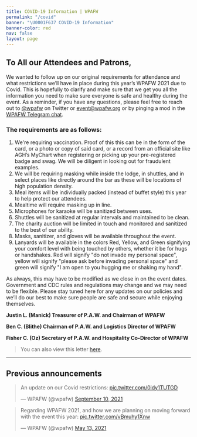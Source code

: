 ```yaml
---
title: COVID-19 Information | WPAFW
permalink: "/covid"
banner: "\U0001F637 COVID-19 Information"
banner-color: red
nav: false
layout: page
---
```


## To All our Attendees and Patrons,

We wanted to follow up on our original requirements for attendance and what restrictions we’ll have in place during this year’s WPAFW 2021 due to Covid.  This is hopefully to clarify and make sure that we get you all the information you need to make sure everyone is  safe and healthy during the event.  As a reminder, if you have any questions, please feel free to reach out to [@wpafw](https://twitter.com/wpafw) on Twitter or [event@wpafw.org](mailto:event@wpafw.org) or by pinging a mod in the [WPAFW Telegram chat](https://t.me/wpafw).


### The requirements are as follows:

1. We're requiring  vaccination.  Proof of this this can be in the form of the card, or a photo or copy of said card, or a record from an official site like AGH’s MyChart when registering or picking up your pre-registered badge and swag.  We will be diligent in looking out for fraudulent examples.
2. We will be requiring masking while inside the lodge, in shuttles, and in select places like directly around the bar as these will be locations of high population density.
3. Meal items will be individually packed (instead of buffet style) this year to help protect our attendees.
4. Mealtime will require masking up in line.
5. Microphones for karaoke will be sanitized between uses.
6. Shuttles will be sanitized at regular intervals and maintained to be clean.
7. The charity auction will be limited in touch and monitored and sanitized to the best of our ability.
8. Masks, sanitizer, and gloves will be available throughout the event.
9. Lanyards will be available in the colors Red, Yellow, and Green signifying your comfort level with being touched by others, whether it be for hugs or handshakes.  Red will signify "do not invade my personal space", yellow will signify "please ask before invading personal space" and green will signify "I am open to you hugging me or shaking my hand".

As always, this may have to be modified as we close in on the event dates.  Government and CDC rules and regulations may change and we may need to be flexible.   Please stay tuned here for any updates on our policies and we’ll do our best to make sure people are safe and secure while enjoying themselves.


**Justin L. (Manick)
Treasurer of  P.A.W. and Chairman of WPAFW**

**Ben C. (Blithe)
Chairman of P.A.W. and Logistics Director of WPAFW**

**Fisher C. (Oz)
Secretary of P.A.W. and Hospitality Co-Director of WPAFW**

> You can also view this letter [here](https://docs.google.com/document/d/1LT1pJAQ4advUvFYfWEXbYuPI4cnO3doyRIeilJA7yBY/edit?usp=sharing).

--- 

## Previous announcements

<blockquote class="twitter-tweet">
  <p lang="en" dir="ltr">An update on our Covid restrictions: <a href="https://t.co/0idy1TUTGD">pic.twitter.com/0idy1TUTGD</a></p>&mdash; WPAFW (@wpafw) <a href="https://twitter.com/wpafw/status/1436474276010504196?ref_src=twsrc%5Etfw">September 10, 2021</a>
</blockquote> 

<blockquote class="twitter-tweet">
  <p lang="en" dir="ltr">Regarding WPAFW 2021, and how we are planning on moving forward with the event this year: <a href="https://t.co/vBmuhy1Xnw">pic.twitter.com/vBmuhy1Xnw</a></p>&mdash; WPAFW (@wpafw) <a href="https://twitter.com/wpafw/status/1392637718304337921?ref_src=twsrc%5Etfw">May 13, 2021</a>
</blockquote> 

<script async src="https://platform.twitter.com/widgets.js" charset="utf-8"></script> 

